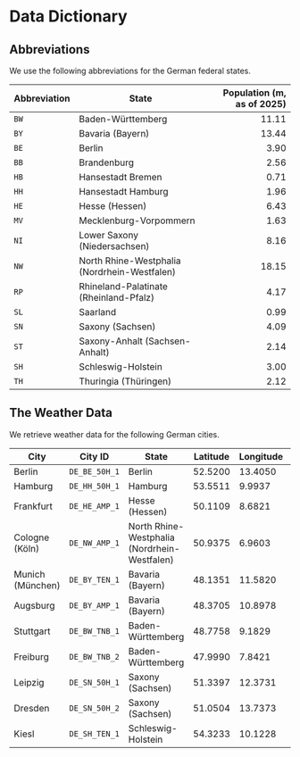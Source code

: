 <h1> Data Dictionary </h1>

<h2>  Abbreviations</h2>

We use the following abbreviations for the German federal states.

| Abbreviation  | State  |  Population (m, as of 2025) |
| --------------|---------|----------------------:|
| `BW`| Baden-Württemberg |  11.11 |
 `BY`| Bavaria (Bayern) | 13.44 |
 | `BE` |  Berlin |  3.90 |
 | `BB` |     Brandenburg | 2.56 | 
 |`HB`| Hansestadt Bremen | 0.71 |
 |`HH`|  Hansestadt Hamburg| 1.96 |
 |`HE`| Hesse (Hessen) |  6.43 |
 | `MV` | Mecklenburg-Vorpommern | 1.63 |
 |`NI`| Lower Saxony (Niedersachsen)       | 8.16 |
 |`NW`|  North Rhine-Westphalia (Nordrhein-Westfalen) | 18.15 |
 |`RP`| Rhineland-Palatinate (Rheinland-Pfalz)| 4.17 | 
 |`SL` | Saarland | 0.99 |
 | `SN`| Saxony (Sachsen) | 4.09 |
 |`ST`| Saxony-Anhalt (Sachsen-Anhalt) | 2.14 |
 |`SH`| Schleswig-Holstein | 3.00 |
 |`TH`| Thuringia (Thüringen) | 2.12 |


<h2> The Weather Data </h2>

We retrieve weather data for the following German cities.


| City      |  City ID               |   State   | Latitude   | Longitude  | TSO   |
|--------- |------------------ |---------|-------------|------------ |---------|
|  Berlin   |  `DE_BE_50H_1`  | Berlin  |  52.5200	    | 13.4050	| 50Hertz |
|  Hamburg |   `DE_HH_50H_1`  | Hamburg  |  53.5511 |	9.9937	| 50Hertz |
| Frankfurt | `DE_HE_AMP_1` |	Hesse (Hessen)  | 50.1109	| 8.6821	| Amprion |
| Cologne (Köln) | `DE_NW_AMP_1` |  North Rhine-Westphalia (Nordrhein-Westfalen) |	50.9375	| 6.9603 |	Amprion |
| Munich (München) | `DE_BY_TEN_1` |	Bavaria (Bayern) |	48.1351 |	11.5820 |	TenneT | 
| Augsburg | `DE_BY_AMP_1` |	Bavaria (Bayern) |	48.3705 |	10.8978 |	Amprion |
| Stuttgart	| `DE_BW_TNB_1` |	 Baden-Württemberg	| 48.7758	| 9.1829 |	TransnetBW |
| Freiburg |`DE_BW_TNB_2` | Baden-Württemberg | 47.9990	| 7.8421 |	TransnetBW |
| Leipzig |	`DE_SN_50H_1`	| Saxony (Sachsen) | 51.3397 |	12.3731 |	50Hertz |
| Dresden | `DE_SN_50H_2` | Saxony (Sachsen)	| 51.0504 |	13.7373 |	50Hertz| 
|	Kiesl | `DE_SH_TEN_1`	|	Schleswig-Holstein	| 54.3233	| 10.1228	| TenneT |

